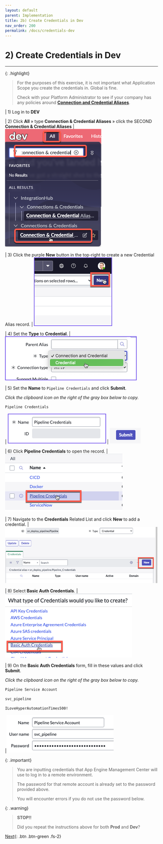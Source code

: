 ```yaml
---
layout: default
parent: Implementation
title: 2b) Create Credentials in Dev
nav_order: 200
permalink: /docs/credentials-dev
---
```


# 2) Create Credentials in Dev

---

{: .highlight}
> For the purposes of this exercise, it is not important what Application Scope you create the credentials in. Global is fine.
>
> Check with your Platform Administrator to see if your company has any policies around **[Connection and Credential Aliases](https://docs.servicenow.com/csh?topicname=connection-alias.html&version=latest)**.

| 1) Log in to **DEV**

| 2) Click **All** » type **Connection & Credential Aliases** » click the SECOND **Connection & Credential Aliases**
| ![](../assets/images/2023-07-13-17-06-17.png)

| 3) Click the purple **New** button in the top-right to create a new Credential Alias record. 
| ![](../assets/images/2023-03-07-15-38-10.png)

| 4) Set the **Type** to **Credential**. 
| ![](../assets/images/2023-03-07-15-37-39.png) 

| 5) Set the **Name** to `Pipeline Credentials` and click **Submit**.

*Click the clipboard icon on the right of the gray box below to copy.*

```markdown
Pipeline Credentials
```

| ![](../assets/images/2023-03-08-14-14-44.png)
| ![](../assets/images/2023-07-13-17-00-48.png)

| 6) Click **Pipeline Credentials** to open the record. 
|![](../assets/images/2023-03-09-13-48-09.png) 

| 7) Navigate to the **Credentials** Related List and click **New** to add a credential. 
|![](../assets/images/2023-03-09-13-49-03.png)

| 8) Select **Basic Auth Credentials**.
|![](../assets/images/2023-03-09-13-50-33.png)

| 9) On the **Basic Auth Credentials** form, fill in these values and click **Submit**. 

*Click the clipboard icon on the right of the gray box below to copy.*

```markdown
Pipeline Service Account
```
```markdown
svc_pipeline
```
```markdown
ILoveHyperAutomationTimes500!
```

|![](../assets/images/2023-06-27-22-50-59.png)

{: .important}
> You are inputting credentials that App Engine Management Center will use to log in to a remote environment. 
>
> The password for that remote account is already set to the password provided above. 
>
> You will encounter errors if you do not use the password below. 

{: .warning}
> **STOP!!**
>
> Did you repeat the instructions above for both **Prod** and **Dev**?

[Next](/lab-aemc-utah/docs/configure-prod-environments){: .btn .btn-green .fs-2}